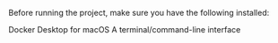 Before running the project, make sure you have the following installed:

Docker Desktop for macOS
A terminal/command-line interface
